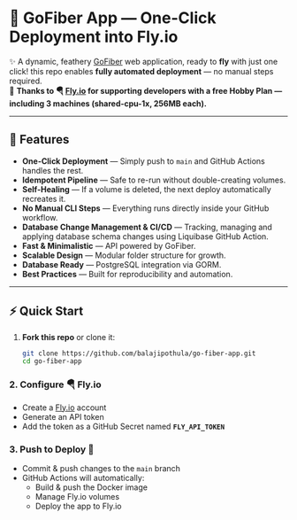 # 🚀 GoFiber App — One-Click Deployment into Fly.io 

✨ A dynamic, feathery [GoFiber](https://gofiber.io/) web application, ready to **fly** with just one click! this repo enables **fully automated deployment**  — no manual steps required.  
🙏 **Thanks to 🪂 [Fly.io](https://fly.io) for supporting developers with a free Hobby Plan — including 3 machines (shared-cpu-1x, 256MB each).**  

---

## 🌟 Features

- **One-Click Deployment** — Simply push to `main` and GitHub Actions handles the rest.  
- **Idempotent Pipeline** — Safe to re-run without double-creating volumes.  
- **Self-Healing** — If a volume is deleted, the next deploy automatically recreates it.  
- **No Manual CLI Steps** — Everything runs directly inside your GitHub workflow.
- **Database Change Management & CI/CD** — Tracking, managing and applying database schema changes using Liquibase GitHub Action.  
- **Fast & Minimalistic** — API powered by GoFiber.  
- **Scalable Design** — Modular folder structure for growth.  
- **Database Ready** — PostgreSQL integration via GORM.
- **Best Practices** — Built for reproducibility and automation.  

---

## ⚡️ Quick Start

1. **Fork this repo** or clone it:
   ```bash
   git clone https://github.com/balajipothula/go-fiber-app.git
   cd go-fiber-app
### 2. Configure 🪂 Fly.io
- Create a [Fly.io](https://fly.io) account  
- Generate an API token  
- Add the token as a GitHub Secret named **`FLY_API_TOKEN`**

### 3. Push to Deploy 🚀
- Commit & push changes to the `main` branch  
- GitHub Actions will automatically:
  - Build & push the Docker image  
  - Manage Fly.io volumes  
  - Deploy the app to Fly.io  